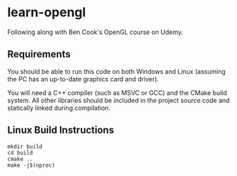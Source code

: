 # learn-opengl
Following along with Ben Cook's OpenGL course on Udemy.

## Requirements
You should be able to run this code on both Windows and Linux (assuming the PC has an up-to-date graphics card and driver).

You will need a C++ compiler (such as MSVC or GCC) and the CMake build system. All other libraries should be included in the project source code and statically linked during compilation.

## Linux Build Instructions
```
mkdir build
cd build
cmake ..
make -j$(nproc)
```